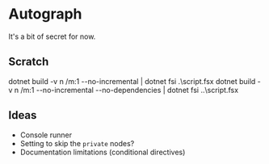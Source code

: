 # Autograph

It's a bit of secret for now.

## Scratch

dotnet build -v n /m:1 --no-incremental  | dotnet fsi .\script.fsx
dotnet build -v n /m:1 --no-incremental  --no-dependencies | dotnet fsi ..\script.fsx

## Ideas

- Console runner
- Setting to skip the `private` nodes?
- Documentation limitations (conditional directives)